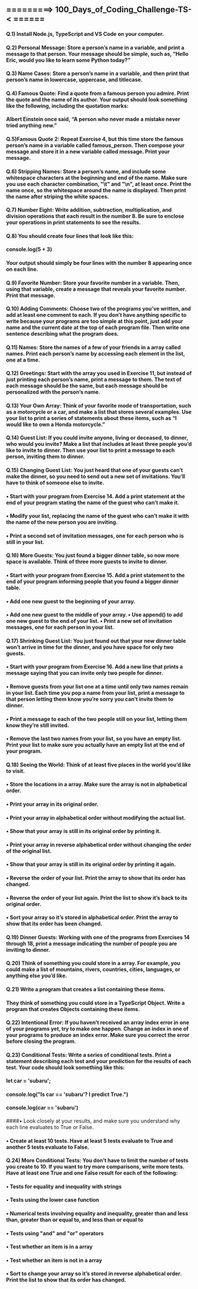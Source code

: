 ## =========> 100_Days_of_Coding_Challenge-TS- < ======

#### Q.1) Install Node.js, TypeScript and VS Code on your computer.

#### Q.2) Personal Message: Store a person’s name in a variable, and print a message to that person. Your message should be simple, such as, “Hello Eric, would you like to learn some Python today?”

#### Q.3) Name Cases: Store a person’s name in a variable, and then print that person’s name in lowercase, uppercase, and titlecase.

#### Q.4) Famous Quote: Find a quote from a famous person you admire. Print the quote and the name of its author. Your output should look something like the following, including the quotation marks:

#### Albert Einstein once said, “A person who never made a mistake never tried anything new.”

#### Q.5)Famous Quote 2: Repeat Exercise 4, but this time store the famous person’s name in a variable called famous_person. Then compose your message and store it in a new variable called message. Print your message.

#### Q.6) Stripping Names: Store a person’s name, and include some whitespace characters at the beginning and end of the name. Make sure you use each character combination, "\t" and "\n", at least once. Print the name once, so the whitespace around the name is displayed. Then print the name after striping the white spaces.

#### Q.7) Number Eight: Write addition, subtraction, multiplication, and division operations that each result in the number 8. Be sure to enclose your operations in print statements to see the results.

#### Q.8) You should create four lines that look like this:

#### console.log(5 + 3)

 #### Your output should simply be four lines with the number 8 appearing once on each line.

#### Q.9) Favorite Number: Store your favorite number in a variable. Then, using that variable, create a message that reveals your favorite number. Print that message.

#### Q.10) Adding Comments: Choose two of the programs you’ve written, and add at least one comment to each. If you don’t have anything specific to write because your programs are too simple at this point, just add your name and the current date at the top of each program file. Then write one sentence describing what the program does.

#### Q.11) Names: Store the names of a few of your friends in a array called names. Print each person’s name by accessing each element in the list, one at a time.

#### Q.12) Greetings: Start with the array you used in Exercise 11, but instead of just printing each person’s name, print a message to them. The text of each message should be the same, but each message should be personalized with the person’s name.

#### Q.13) Your Own Array: Think of your favorite mode of transportation, such as a motorcycle or a car, and make a list that stores several examples. Use your list to print a series of statements about these items, such as “I would like to own a Honda motorcycle.”

#### Q.14) Guest List: If you could invite anyone, living or deceased, to dinner, who would you invite? Make a list that includes at least three people you’d like to invite to dinner. Then use your list to print a message to each person, inviting them to dinner.

#### Q.15) Changing Guest List: You just heard that one of your guests can’t make the dinner, so you need to send out a new set of invitations. You’ll have to think of someone else to invite.

#### • Start with your program from Exercise 14. Add a print statement at the end of your program stating the name of the guest who can’t make it.

#### • Modify your list, replacing the name of the guest who can’t make it with the name of the new person you are inviting.

#### • Print a second set of invitation messages, one for each person who is still in your list.

#### Q.16) More Guests: You just found a bigger dinner table, so now more space is available. Think of three more guests to invite to dinner.
#### • Start with your program from Exercise 15. Add a print statement to the end of your program informing people that you found a bigger dinner table.

#### • Add one new guest to the beginning of your array.

#### • Add one new guest to the middle of your array. • Use append() to add one new guest to the end of your list. • Print a new set of invitation messages, one for each person in your list.

#### Q.17) Shrinking Guest List: You just found out that your new dinner table won’t arrive in time for the dinner, and you have space for only two guests.
#### • Start with your program from Exercise 16. Add a new line that prints a message saying that you can invite only two people for dinner.

#### • Remove guests from your list one at a time until only two names remain in your list. Each time you pop a name from your list, print a message to that person letting them know you’re sorry you can’t invite them to dinner.

#### • Print a message to each of the two people still on your list, letting them know they’re still invited.

#### • Remove the last two names from your list, so you have an empty list. Print your list to make sure you actually have an empty list at the end of your program.

#### Q.18) Seeing the World: Think of at least five places in the world you’d like to visit.
#### • Store the locations in a array. Make sure the array is not in alphabetical order.

#### • Print your array in its original order.

#### • Print your array in alphabetical order without modifying the actual list.

#### • Show that your array is still in its original order by printing it.

#### • Print your array in reverse alphabetical order without changing the order of the original list.

#### • Show that your array is still in its original order by printing it again.

#### • Reverse the order of your list. Print the array to show that its order has changed.

#### • Reverse the order of your list again. Print the list to show it’s back to its original order.

#### • Sort your array so it’s stored in alphabetical order. Print the array to show that its order has been changed.

#### Q.19) Dinner Guests: Working with one of the programs from Exercises 14 through 18, print a message indicating the number of people you are inviting to dinner.

#### Q.20) Think of something you could store in a array. For example, you could make a list of mountains, rivers, countries, cities, languages, or anything else you’d like. 

#### Q.21) Write a program that creates a list containing these items.

#### They think of something you could store in a TypeScript Object. Write a program that creates Objects containing these items.

#### Q.22) Intentional Error: If you haven’t received an array index error in one of your programs yet, try to make one happen. Change an index in one of your programs to produce an index error. Make sure you correct the error before closing the program.

#### Q.23) Conditional Tests: Write a series of conditional tests. Print a statement describing each test and your prediction for the results of each test. Your code should look something like this:

#### let car = 'subaru';

#### console.log("Is car == 'subaru'? I predict True.")

#### console.log(car == 'subaru')

####• Look closely at your results, and make sure you understand why each line evaluates to True or False.

#### • Create at least 10 tests. Have at least 5 tests evaluate to True and another 5 tests evaluate to False.

#### Q.24) More Conditional Tests: You don’t have to limit the number of tests you create to 10. If you want to try more comparisons, write more tests. Have at least one True and one False result for each of the following:
#### • Tests for equality and inequality with strings

#### • Tests using the lower case function

#### • Numerical tests involving equality and inequality, greater than and less than, greater than or equal to, and less than or equal to

#### • Tests using "and" and "or" operators

#### • Test whether an item is in a array

#### • Test whether an item is not in a array

#### • Sort to change your array so it’s stored in reverse alphabetical order. Print the list to show that its order has changed.




